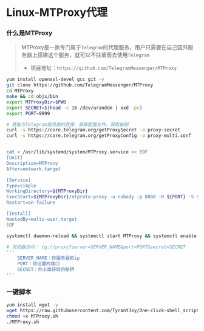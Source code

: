 # Linux-MTProxy代理



### 什么是MTProxy

> MTProxy是一款专门属于`Telegram`的代理服务，用户只需要在自己国外服务器上搭建这个服务，就可以不扶墙而去使用`Telegram`
>
> * 项目地址：`https://github.com/TelegramMessenger/MTProxy`

```bash
yum install openssl-devel gcc git -y
git clone https://github.com/TelegramMessenger/MTProxy
cd MTProxy
make && cd objs/bin
export MTProxyDir=$PWD
export SECRET=$(head -c 16 /dev/urandom | xxd -ps)
export PORT=9999

# 获取与Telegram服务器的连接、获取配置文件、获取秘钥
curl -s https://core.telegram.org/getProxySecret -o proxy-secret
curl -s https://core.telegram.org/getProxyConfig -o proxy-multi.conf


cat > /usr/lib/systemd/system/MTProxy.service << EOF
[Unit]
Description=MTProxy
After=network.target

[Service]
Type=simple
WorkingDirectory=${MTProxyDir}
ExecStart=${MTProxyDir}/mtproto-proxy -u nobody -p 8888 -H ${PORT} -S ${SECRET} --aes-pwd proxy-secret proxy-multi.conf -M 1
Restart=on-failure

[Install]
WantedBy=multi-user.target
EOF

systemctl daemon-reload && systemctl start MTProxy && systemctl enable MTProxy
```

```bash
# 浏览器访问： tg://proxy?server=SERVER_NAME&port=PORT&secret=SECRET
'''
    SERVER_NAME：你服务器的ip
    PORT：你设置的端口
    SECRET：你上面获取的秘钥
'''
```

### 一键脚本

```bash
yum install wget -y
wget https://raw.githubusercontent.com/TyrantJoy/One-click-shell_script/master/MTProxy/MTProxy.sh
chmod +x MTProxy.sh
./MTProxy.sh
```
